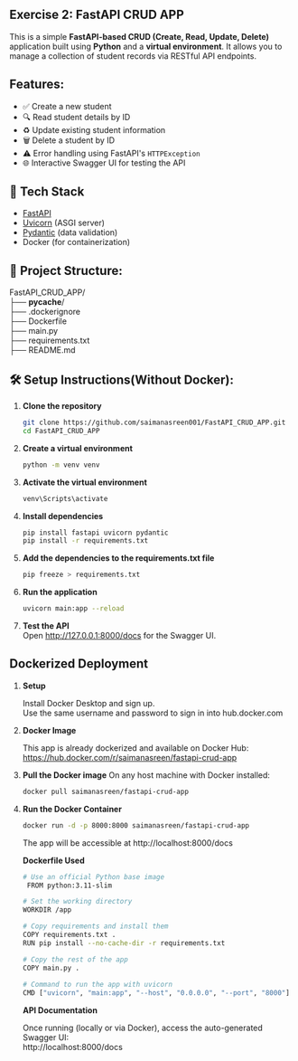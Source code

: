 ## Exercise 2: FastAPI CRUD APP
This is a simple **FastAPI-based CRUD (Create, Read, Update, Delete)** application built using **Python**
and a **virtual environment**. It allows you to manage a collection of student records via RESTful API endpoints.

## Features:
- ✅ Create a new student
- 🔍 Read student details by ID
- ♻️ Update existing student information
- 🗑️ Delete a student by ID
- ⚠️ Error handling using FastAPI's `HTTPException`
- 🌐 Interactive Swagger UI for testing the API

## 🧰 Tech Stack

- [FastAPI](https://fastapi.tiangolo.com/)
- [Uvicorn](https://www.uvicorn.org/) (ASGI server)
- [Pydantic](https://docs.pydantic.dev/) (data validation)
- Docker (for containerization)

## 📁 Project Structure:

FastAPI_CRUD_APP/<br>
 ├── __pycache__/          <br>
 ├── .dockerignore          <br>
 ├── Dockerfile            <br>
 ├── main.py                <br>
 ├── requirements.txt      <br>
├── README.md

## 🛠️ Setup Instructions(Without Docker):
1. **Clone the repository**  
   ```bash
   git clone https://github.com/saimanasreen001/FastAPI_CRUD_APP.git
   cd FastAPI_CRUD_APP
   ```

2. **Create a virtual environment**
   ```bash
   python -m venv venv
   ```

3. **Activate the virtual environment**
   ```bash
   venv\Scripts\activate
   ```
4. **Install dependencies**
    ```bash
    pip install fastapi uvicorn pydantic
    pip install -r requirements.txt
    ```
5. **Add the dependencies to the requirements.txt file**
   ```bash
   pip freeze > requirements.txt
   ```

6. **Run the application**
    ```bash
    uvicorn main:app --reload
    ```
7. **Test the API**<br>
   Open http://127.0.0.1:8000/docs for the Swagger UI.
   
## Dockerized Deployment
 1. **Setup**
 
     Install Docker Desktop and sign up.<br>
     Use the same username and password to sign in into hub.docker.com

2. **Docker Image**
   
   This app is already dockerized and available on Docker Hub:<br>
   https://hub.docker.com/r/saimanasreen/fastapi-crud-app
   

3. **Pull the Docker image**
   On any host machine with Docker installed:
   ```bash
   docker pull saimanasreen/fastapi-crud-app
   ```

4. **Run the Docker Container**
   ```bash
   docker run -d -p 8000:8000 saimanasreen/fastapi-crud-app
   ```
   The app will be accessible at http://localhost:8000/docs

   **Dockerfile Used**
   ```bash
   # Use an official Python base image
    FROM python:3.11-slim

   # Set the working directory
   WORKDIR /app

   # Copy requirements and install them
   COPY requirements.txt .
   RUN pip install --no-cache-dir -r requirements.txt

   # Copy the rest of the app
   COPY main.py .
  
   # Command to run the app with uvicorn
   CMD ["uvicorn", "main:app", "--host", "0.0.0.0", "--port", "8000"]
   ```
   
   **API Documentation**
   
   Once running (locally or via Docker), access the auto-generated Swagger UI:<br>
   http://localhost:8000/docs
   
  
   




